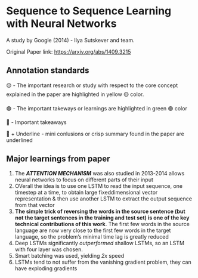 # Sequence to Sequence Learning with Neural Networks

A study by Google (2014) - Ilya Sutskever and team. 

Original Paper link: https://arxiv.org/abs/1409.3215

## Annotation standards
🟡 - The important research or study with respect to the core concept explained in the paper are highlighted in yellow 🟡 color.

🟢 - The important takeways or learnings are highlighted in green 🟢 color

🔴 - Important takeaways

🔴 + Underline - mini conlusions or crisp summary found in the paper are underlined

## Major learnings from paper

1. The **_ATTENTION MECHANISM_** was also studied in 2013-2014 allows neural networks to focus on different parts of their input
2. OVerall the idea is to use one LSTM to read the input sequence, one timestep at a time, to obtain large fixeddimensional vector representation & then use another LSTM to extract the output sequence from that vector
3. **The simple trick of reversing the words in the source sentence (but not the target sentences in the training and test set) is one of the key technical contributions of this work**. The first few words in the source language are now very close to the first few words in the target language, so the problem’s minimal time lag is greatly reduced
4. Deep LSTMs significantly _outperformed_ shallow LSTMs, so an LSTM with four layer was chosen.
5. Smart batching was used, yielding _2x_ speed
6. LSTMs tend to not suffer from the vanishing gradient problem, they can have exploding gradients 
